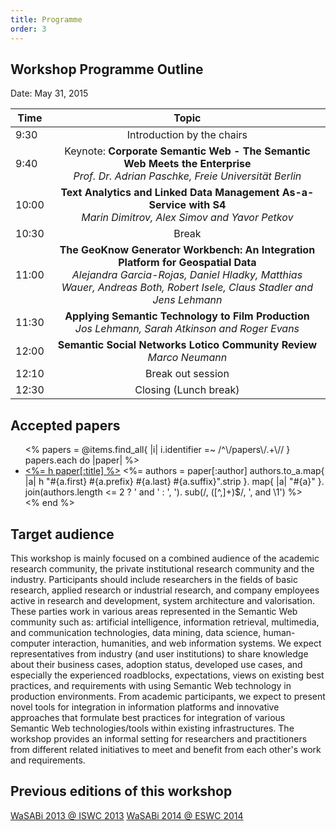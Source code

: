 ```yaml
---
title: Programme
order: 3
---
```


## Workshop Programme Outline

Date: May 31, 2015 

| Time          | Topic                            |
| ------------- |:--------------------------------:|
| 9:30          | Introduction by the chairs       |
| 9:40          | Keynote: **Corporate Semantic Web - The Semantic Web Meets the Enterprise** <br> <i>Prof. Dr. Adrian Paschke, Freie Universit&auml;t Berlin</i> |
| 10:00         | **Text Analytics and Linked Data Management As-a-Service with S4** <br> <i>Marin Dimitrov, Alex Simov and Yavor Petkov</i>|
| 10:30         | Break                            |
| 11:00         | **The GeoKnow Generator Workbench: An Integration Platform for Geospatial Data** <br> <i>Alejandra Garcia-Rojas, Daniel Hladky, Matthias Wauer, Andreas Both, Robert Isele, Claus Stadler and Jens Lehmann</i>| 
| 11:30         | **Applying Semantic Technology to Film Production** <br> <i>Jos Lehmann, Sarah Atkinson and Roger Evans</i>|
| 12:00         | **Semantic Social Networks Lotico Community Review** <br> <i>Marco Neumann</i>|
| 12:10         | Break out session                |
| 12:30         | Closing  (Lunch break)           |


## Accepted papers
<ul>
<%
  papers = @items.find_all{ |i| i.identifier =~ /^\/papers\/.+\// }
  papers.each do |paper|
%>
<li itemscope itemtype="http://schema.org/ScholarlyArticle">
  <a href="<%= paper.identifier.chop %>.pdf" itemprop="name"><%= h paper[:title] %></a>
  <%=
    authors = paper[:author]
    authors.to_a.map{ |a| h "#{a.first} #{a.prefix} #{a.last} #{a.suffix}".strip }.
      map{ |a| "<span itemprop='author'>#{a}</span>" }.
      join(authors.length <= 2 ? ' and ' : ', ').
      sub(/, ([^,]+)$/, ', and \1')
  %>
</li>
<%
  end
%>
</ul>

## Target audience

This workshop is mainly focused on a combined audience of the academic research community, the private institutional research community and the industry. Participants should include researchers in the fields of basic research, applied research or industrial research, and company employees active in research and development, system architecture and valorisation. These parties work in various areas represented in the Semantic Web community such as: artificial intelligence, information retrieval, multimedia, and communication technologies, data mining, data science, human-computer interaction, humanities, and web information systems.
We expect representatives from industry (and user institutions) to share knowledge about their business cases, adoption status, developed use cases, and especially the experienced roadblocks, expectations, views on existing best practices, and requirements with using Semantic Web technology in production environments. From academic participants, we expect to present novel tools for integration in information platforms and innovative approaches that formulate best practices for integration of various Semantic Web technologies/tools within existing infrastructures. The workshop provides an informal setting for researchers and practitioners from different related initiatives to meet and benefit from each other's work and requirements.

## Previous editions of this workshop

[WaSABi 2013 @ ISWC 2013](http://2013.wasabi-ws.org)
[WaSABi 2014 @ ESWC 2014](http://2014.wasabi-ws.org)
